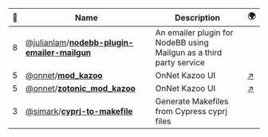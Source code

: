 |:star2: | Name | Description | 🌍|
|---|---|---|---|
|8|[@julianlam](https://github.com/julianlam)/[**nodebb-plugin-emailer-mailgun**](https://github.com/julianlam/nodebb-plugin-emailer-mailgun)|An emailer plugin for NodeBB using Mailgun as a third party service||
|5|[@onnet](https://github.com/onnet)/[**mod_kazoo**](https://github.com/onnet/mod_kazoo)|OnNet Kazoo UI|[:arrow_upper_right:](https://okui.info)|
|5|[@onnet](https://github.com/onnet)/[**zotonic_mod_kazoo**](https://github.com/onnet/zotonic_mod_kazoo)|OnNet Kazoo UI|[:arrow_upper_right:](https://okui.info)|
|3|[@simark](https://github.com/simark)/[**cyprj-to-makefile**](https://github.com/simark/cyprj-to-makefile)|Generate Makefiles from Cypress cyprj files||

